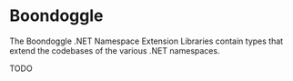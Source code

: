 # Boondoggle
The Boondoggle .NET Namespace Extension Libraries contain types that extend the codebases of the various .NET namespaces.

TODO
